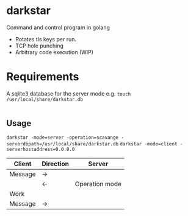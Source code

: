 # darkstar

Command and control program in golang

- Rotates tls keys per run.
- TCP hole punching
- Arbitrary code execution (WIP)

# Requirements

A sqlite3 database for the server mode
e.g. `touch /usr/local/share/darkstar.db`
```

```


## Usage
`darkstar -mode=server -operation=scavange -serverdbpath=/usr/local/share/darkstar.db`
`darkstar -mode=client -serverhostaddress=0.0.0.0`



| Client        | Direction     | Server        |
| ------------- | ------------- | ------------- |
| Message       | ->            |               |
|               | <-            | Operation mode|
| Work          |               |               |
| Message       | ->            |               |
